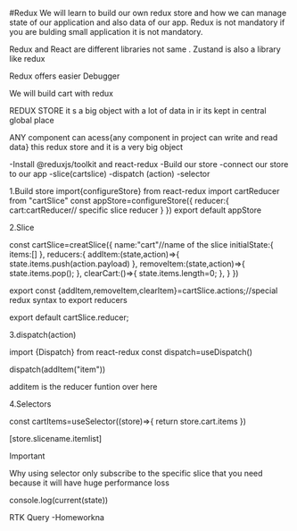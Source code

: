 #Redux
We will learn to build our own redux store and how we can manage state of our application and also data of our app.
Redux is not mandatory if you are bulding small application it is not mandatory.

Redux and React are different libraries not same .
Zustand is also a library like redux

Redux offers easier Debugger

We will build cart with redux

REDUX STORE
it s a big object with a lot of data in ir its kept in central global place

ANY component can acess{any component in project can write and read data} this redux store and it is a very big object

-Install @reduxjs/toolkit and react-redux
-Build our store
-connect our store to our app
-slice(cartslice)
-dispatch (action)
-selector

1.Build store
import{configureStore} from react-redux
import cartReducer from "cartSlice"
const appStore=configureStore({
reducer:{
cart:cartReducer// specific slice reducer
}
})
export default appStore

2.Slice

const cartSlice=creatSlice({
name:"cart"//name of the slice
initialState:{
items:[]
},
reducers:{
addItem:(state,action)=>{
state.items.push(action.payload)
},
removeItem:(state,action)=>{
state.items.pop();
},
clearCart:()=>{
state.items.length=0;
},
}
})

export const {addItem,removeItem,clearItem}=cartSlice.actions;//special redux syntax to export reducers

export default cartSlice.reducer;

3.dispatch(action)

import {Dispatch} from react-redux
const dispatch=useDispatch()

dispatch(addItem("item"))

additem is the reducer funtion over here

4.Selectors

const cartItems=useSelector((store)=>{
return store.cart.items
})

[store.slicename.itemlist]

Important

Why using selector only subscribe to the specific slice that you need because it will have huge performance loss

console.log(current(state))

RTK Query -Homeworkna
